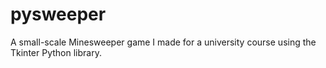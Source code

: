 # pysweeper
A small-scale Minesweeper game I made for a university course using the Tkinter Python library.
